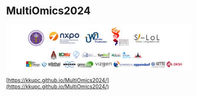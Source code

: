# MultiOmics2024
<!-- pagebreak -->

![Logo MutiOmics](./Page/elements/img/Logo/Logo_Multi-omics_1.png)

[https://kkupc.github.io/MultiOmics2024/](https://kkupc.github.io/MultiOmics2024/)
